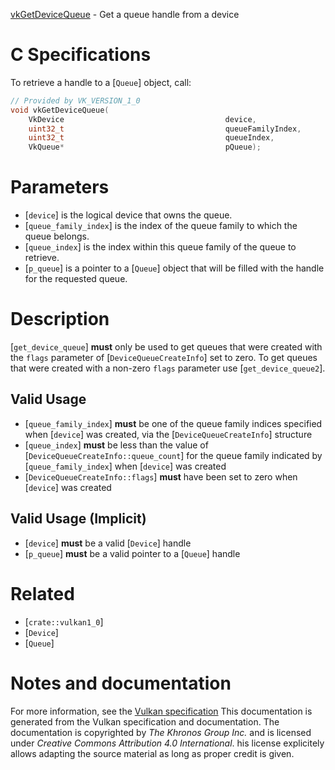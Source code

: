 [vkGetDeviceQueue](https://www.khronos.org/registry/vulkan/specs/1.3-extensions/man/html/vkGetDeviceQueue.html) - Get a queue handle from a device

# C Specifications
To retrieve a handle to a [`Queue`] object, call:
```c
// Provided by VK_VERSION_1_0
void vkGetDeviceQueue(
    VkDevice                                    device,
    uint32_t                                    queueFamilyIndex,
    uint32_t                                    queueIndex,
    VkQueue*                                    pQueue);
```

# Parameters
- [`device`] is the logical device that owns the queue.
- [`queue_family_index`] is the index of the queue family to which the queue belongs.
- [`queue_index`] is the index within this queue family of the queue to retrieve.
- [`p_queue`] is a pointer to a [`Queue`] object that will be filled with the handle for the requested queue.

# Description
[`get_device_queue`] **must**  only be used to get queues that were created
with the `flags` parameter of [`DeviceQueueCreateInfo`] set to zero.
To get queues that were created with a non-zero `flags` parameter use
[`get_device_queue2`].
## Valid Usage
-  [`queue_family_index`] **must**  be one of the queue family indices specified when [`device`] was created, via the [`DeviceQueueCreateInfo`] structure
-  [`queue_index`] **must**  be less than the value of [`DeviceQueueCreateInfo::queue_count`] for the queue family indicated by [`queue_family_index`] when [`device`] was created
-  [`DeviceQueueCreateInfo::flags`] **must**  have been set to zero when [`device`] was created

## Valid Usage (Implicit)
-  [`device`] **must**  be a valid [`Device`] handle
-  [`p_queue`] **must**  be a valid pointer to a [`Queue`] handle

# Related
- [`crate::vulkan1_0`]
- [`Device`]
- [`Queue`]

# Notes and documentation
For more information, see the [Vulkan specification](https://www.khronos.org/registry/vulkan/specs/1.3-extensions/html/vkspec.html)
This documentation is generated from the Vulkan specification and documentation.
The documentation is copyrighted by *The Khronos Group Inc.* and is licensed under *Creative Commons Attribution 4.0 International*.
his license explicitely allows adapting the source material as long as proper credit is given.
        